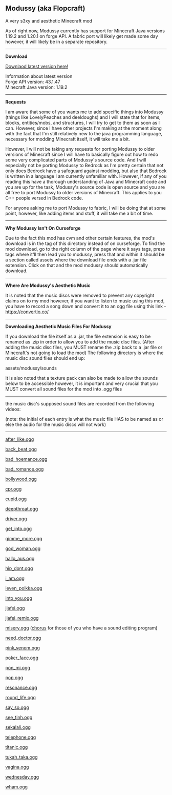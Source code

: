 Modussy (aka Flopcraft)
---
A very s3xy and aesthetic Minecraft mod

As of right now, Modussy currently has support for Minecraft Java versions 1.19.2 and 1.20.1 on forge API.
A fabric port will likely get made some day however, it will likely be in a separate repository.

---
**Download**

<a href=https://github.com/NukolLodda/Modussy/releases/download/v1.19.2-0.0.3/modussy-0.0.3.jar>Downlaod latest version here!</a>

Information about latest version<br>
Forge API version: 43.1.47 <br>
Minecraft Java version: 1.19.2 <br>

---
**Requests**

I am aware that some of you wants me to add specific things into Modussy (things like LovelyPeaches
and deeldoughs) and I will state that for items, blocks, entities/mobs, and structures, I will try
to get to them as soon as I can. However, since I have other projects I'm making at the moment along
with the fact that I'm still relatively new to the java programming language, necessary for modding
Minecraft itself, it will take me a bit.

However, I will not be taking any requests for porting Modussy to older versions of Minecraft since
I will have to basically figure out how to redo some very complicated parts of Modussy's source code.
And I will especially not be porting Modussy to Bedrock as I'm pretty certain that not only does
Bedrock have a safeguard against modding, but also that Bedrock is written in a language I am currently
unfamiliar with. However, if any of you reading this have a thorough understanding of Java and Minecraft
code and you are up for the task, Modussy's source code is open source and you are all free to port
Modussy to older versions of Minecraft. This applies to you C++ people versed in Bedrock code.

For anyone asking me to port Modussy to fabric, I will be doing that at some point, however, like adding
items and stuff, it will take me a bit of time.

___
**Why Modussy Isn't On Curseforge**

Due to the fact this mod has cvm and other certain features, the mod's download is in the tag of this
directory instead of on curseforge. To find the mod download, go to the right column of the page where
it says tags, press tags where it'll then lead you to modussy, press that and within it should
be a section called assets where the download file ends with a .jar file extension. Click on that
and the mod modussy should automatically download.

___
**Where Are Modussy's Aesthetic Music**

It is noted that the music discs were removed to prevent any copyright claims on to my mod
however, if you want to listen to music using this mod, you have to record a song down and
convert it to an ogg file using this link - https://convertio.co/

___
**Downloading Aesthetic Music Files For Modussy**

If you download the file itself as a .jar, the file extension is easy to be renamed as .zip in order
to allow you to add the music disc files. (After adding the music disc files, you MUST rename the .zip
back to a .jar file or Minecraft's not going to load the mod)
The following directory is where the music disc sound files should end up:

assets/modussy/sounds

It is also noted that a texture pack can also be made to allow the sounds below to be accessible
however, it is important and very crucial that you MUST convert all sound files for the mod into .ogg files

___
the music disc's supposed sound files are recorded from the following videos:

(note: the initial of each entry is what the music file HAS to be named as or else the audio for the music discs
will not work)
___
<a href="https://www.youtube.com/watch?v=FfmPctW89Y0">after_like.ogg</a>

<a href="https://www.youtube.com/watch?v=6tGJkLYINhE">back_beat.ogg</a>

<a href="https://www.youtube.com/watch?v=6Ri4vLxrOEw">bad_hoemance.ogg</a>

<a href="https://www.youtube.com/watch?v=P8am7O7R8fw">bad_romance.ogg</a>

<a href="https://www.youtube.com/watch?v=oeK5yPAvRf8">bollywood.ogg</a>

<a href="https://www.youtube.com/watch?v=aRO4wQ4SVTk">cpr.ogg</a>

<a href="https://www.youtube.com/watch?v=I2edUZHiwmA">cupid.ogg</a>

<a href="https://www.youtube.com/watch?v=TYWINwURoRc">deepthroat.ogg</a>

<a href="https://www.youtube.com/watch?v=Z9MNu2Kr2ok">driver.ogg</a>

<a href="https://www.youtube.com/watch?v=itUNIzqkKPs">get_into.ogg</a>

<a href="https://www.youtube.com/watch?v=cX7itW3yfD4">gimme_more.ogg</a>

<a href="https://www.youtube.com/watch?v=BMsaU0CxFf8">god_woman.ogg</a>

<a href="https://www.youtube.com/watch?v=KTB7CwyJkv8">hallo_aus.ogg</a>

<a href="https://www.youtube.com/watch?v=8NO6oFOPeNo">hip_dont.ogg</a>

<a href="https://www.youtube.com/watch?v=mh9QhWIGsEQ">i_am.ogg</a>

<a href="https://www.youtube.com/watch?v=FSDCu7cbJnU">ieven_polkka.ogg</a>

<a href="https://www.youtube.com/watch?v=IdY2jV8hVfk">into_you.ogg</a>

<a href="https://www.youtube.com/watch?v=f63oc8d8mIM">jiafei.ogg</a>

<a href="https://www.youtube.com/watch?v=SQ_U3TPd7Dc">jiafei_remix.ogg</a>

<a href="https://www.youtube.com/watch?v=byueHxMGiEw">misery.ogg</a> (<a href="https://www.youtube.com/watch?v=O2XY3Y7JIa0">chorus</a> for those of you who have a sound editing program)

<a href="https://www.youtube.com/watch?v=4uuGucFBtPI">need_doctor.ogg</a>

<a href="https://www.youtube.com/watch?v=WgDPslCb5Tw">pink_venom.ogg</a>

<a href="https://www.youtube.com/watch?v=nLh5XTDwXaI">poker_face.ogg</a>

<a href="https://www.youtube.com/watch?v=4IZtb_84h-M">pon_mi.ogg</a>

<a href="https://www.youtube.com/watch?v=Ge_mOcf0ImE">pop.ogg</a>

<a href="https://www.youtube.com/watch?v=EQdl5f1npT0">resonance.ogg</a>

<a href="https://www.youtube.com/watch?v=r0WBPloHthY">round_life.ogg</a>

<a href="https://www.youtube.com/watch?v=4L_EKMtiGiQ">say_so.ogg</a>

<a href="https://www.youtube.com/watch?v=NJyXgBoNncQ">see_tinh.ogg</a>

<a href="https://www.youtube.com/watch?v=nX6v8-o_ptc">sekalali.ogg</a>

<a href="https://www.youtube.com/watch?v=j8m2mjCun6M">telephone.ogg</a>

<a href="https://www.youtube.com/watch?vv=OnClMS6ZY2A">titanic.ogg</a>

<a href="https://www.youtube.com/watch?v=q2_iIaI3KHI">tukah_taka.ogg</a>

<a href="https://www.youtube.com/watch?v=8bsbs-c-GDo">vagina.ogg</a>

<a href="https://www.youtube.com/watch?v=Qd2YGwXF2O0">wednesday.ogg</a>

<a href="https://www.youtube.com/watch?v=tDDJENXAlRI">wham.ogg</a>
